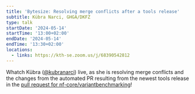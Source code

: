 ```yaml
---
title: 'Bytesize: Resolving merge conflicts after a tools release'
subtitle: Kübra Narci, GHGA/DKFZ
type: talk
startDate: '2024-05-14'
startTime: '13:00+02:00'
endDate: '2024-05-14'
endTime: '13:30+02:00'
locations:
  - links: https://kth-se.zoom.us/j/68390542812
---
```


Whatch Kübra ([@kubranarci](https://github.com/kubranarci)) live, as she is resolving merge conflicts and the changes from the automated PR resulting from the newest tools release in the [pull request for nf-core/variantbenchmarking](https://github.com/nf-core/variantbenchmarking/pull/37)!
